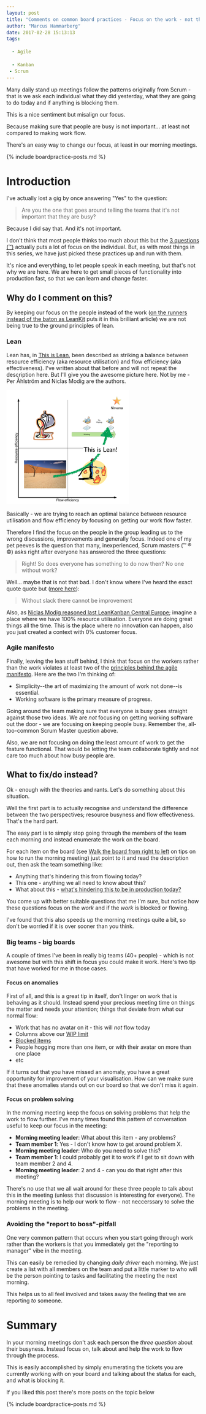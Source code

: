 ```yaml
---
layout: post
title: "Comments on common board practices - Focus on the work - not the workers"
author: "Marcus Hammarberg"
date: 2017-02-28 15:13:13
tags:

  - Agile

  - Kanban
 - Scrum
---
```


Many daily stand up meetings follow the patterns originally from Scrum - that is we ask each individual what they did yesterday, what they are going to do today and if anything is blocking them.

This is a nice sentiment but misalign our focus.

Because making sure that people are busy is not important… at least not compared to making work flow.

There's an easy way to change our focus, at least in our morning meetings.

{% include boardpractice-posts.md %}

<!-- excerpt-end -->

# Introduction

I've actually lost a gig by once answering "Yes" to the question:

> Are you the one that goes around telling the teams that it's not important that they are busy?

Because I did say that. And it's not important.

I don't think that most people thinks too much about this but the [3 questions (™)](https://www.agilealliance.org/glossary/three-qs/) actually puts a lot of focus on the individual. But, as with most things in this series, we have just picked these practices up and run with them.

It's nice and everything, to let people speak in each meeting, but that's not why we are here. We are here to get small pieces of functionality into production fast, so that we can learn and change faster.

## Why do I comment on this?

By keeping our focus on the people instead of the work ([on the runners instead of the baton as LeanKit](https://leankit.com/blog/2015/05/business-flow-watch-baton-not-runner/) puts it in this brilliant article) we are not being true to the ground principles of lean.

### Lean

Lean has, in [This is Lean](http://www.thisislean.com/), been described as striking a balance between resource efficiency (aka resource utilisation) and flow efficiency (aka effectiveness). I've written about that before and will not repeat the description here. But I'll give you the awesome picture here. Not by me - Per Åhlström and Niclas Modig are the authors.

<img border="0" src="/img/thisIsLean.png" height="298" width="320">

Basically - we are trying to reach an optimal balance between resource utilisation and flow efficiency by focusing on getting our work flow faster.

Therefore I find the focus on the people in the group leading us to the wrong discussions, improvements and generally focus. Indeed one of my pet peeves is the question that many, inexperienced, Scrum masters (™ ® ©) asks right after everyone has answered the three questions:

> Right! So does everyone has something to do now then? No one without work?

Well… maybe that is not that bad. I don't know where I've heard the exact quote quote but ([more here](http://www.everydaykanban.com/2012/07/27/slack-is-not-a-dirty-word-how-slack-can-improve-your-products/)):

> Without slack there cannot be improvement

Also, as [Niclas Modig reasoned last LeanKanban Central Europe](https://www.lkce16.eu/speakers/niklas-modig/); imagine a place where we have 100% resource utilisation. Everyone are doing great things all the time. This is the place where no innovation can happen, also you  just created a context with 0% customer focus.

### Agile manifesto

Finally, leaving the lean stuff behind, I think that focus on the workers rather than the work violates at least two of the [principles behind the agile manifesto](http://agilemanifesto.org/principles.html). Here are the two I'm thinking of:

* Simplicity--the art of maximizing the amount of work not done--is essential.
* Working software is the primary measure of progress.

Going around the team making sure that everyone is busy goes straight against those two ideas. We are *not* focusing on getting working software out the door - we are focusing on keeping people busy. Remember the, all-too-common Scrum Master question above.

Also, we are not focusing on doing the least amount of work to get the feature functional. That would be letting the team collaborate tightly and not care too much about how busy people are.

## What to fix/do instead?

Ok - enough with the theories and rants. Let's do something about this situation.

Well the first part is to actually recognise and understand the difference between the two perspectives; resource busyness and flow effectiveness. That's the hard part.

The easy part is to simply stop going through the members of the team each morning and instead enumerate the work on the board.

For each item on the board (see [Walk the board from right to left](http://www.marcusoft.net/2017/02/comments-on-board-practices-7.html) on tips on how to run the morning meeting) just point to it and read the description out, then ask the team something like:

* Anything that's hindering this from flowing today?
* This one - anything we all need to know about this?
* What about this - [what's hindering this to be in production today?](http://codebetter.com/marcushammarberg/2013/08/13/some-tools-for-improved-focus-improve-teamwork-and-faster-delivery/)

You come up with better suitable questions that me I'm sure, but notice how these questions focus on the *work* and if the *work* is blocked or flowing.

I've found that this also speeds up the morning meetings quite a bit, so don't be worried if it is over sooner than you think.

### Big teams - big boards

A couple of times I've been in really big teams (40+ people) - which is not awesome but with this shift in focus you could make it work. Here's two tip that have worked for me in those cases.

#### Focus on anomalies

First of all, and this is a great tip in itself, don't linger on work that is behaving as it should. Instead spend your precious meeting time on things the matter and needs your attention; things that deviate from what our normal flow:

* Work that has no avatar on it - this will *not* flow today
* Columns above our [WIP limit](http://www.marcusoft.net/2017/02/comments-on-board-practices-5.html)
* [Blocked items](http://www.marcusoft.net/2017/02/comments-on-board-practices.html)
* People hogging more than one item, or with their avatar on more than one place
* etc

If it turns out that you have missed an anomaly, you have a great opportunity for improvement of your visualisation. How can we make sure that these anomalies stands out on our board so that we don't miss it again.

#### Focus on problem solving

In the morning meeting keep the focus on solving problems that help the work to flow further. I've many times found this pattern of conversation useful to keep our focus in the meeting:

* **Morning meeting leader**: What about this item - any problems?
* **Team member 1**: Yes - I don't know how to get around problem X.
* **Morning meeting leader**: Who do you need to solve this?
* **Team member 1**: I could probably get it to work if I get to sit down with team member 2 and 4.
* **Morning meeting leader**: 2 and 4 - can you do that right after this meeting?

There's no use that we all wait around for these three people to talk about this in the meeting (unless that discussion is interesting for everyone). The morning meeting is to help our work to flow - not neccerssary to solve the problems in the meeting.

### Avoiding the "report to boss"-pitfall

One very common pattern that occurs when you start going through work rather than the workers is that you immediately get the "reporting to manager" vibe in the meeting.

This can easily be remedied by changing *daily driver* each morning. We just create a list with all members on the team and put a little marker to who will be the person pointing to tasks and facilitating the meeting the next morning.

This helps us to all feel involved and takes away the feeling that we are reporting *to* someone.

# Summary

In your morning meetings don't ask each person the *three question* about their busyness. Instead focus on, talk about and help the work to flow through the process.

This is easily accomplished by simply enumerating the tickets you are currently working with on your board and talking about the status for each, and what is blocking it.

If you liked this post there's more posts on the topic below

{% include boardpractice-posts.md %}